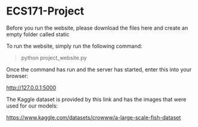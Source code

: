 # ECS171-Project

Before you run the website, please download the files here and create an empty folder called static

To run the website, simply run the following command:

> python project_website.py

Once the command has run and the server has started, enter this into your browser:

http://127.0.0.1:5000

The Kaggle dataset is provided by this link and has the images that were used for our models:

https://www.kaggle.com/datasets/crowww/a-large-scale-fish-dataset
